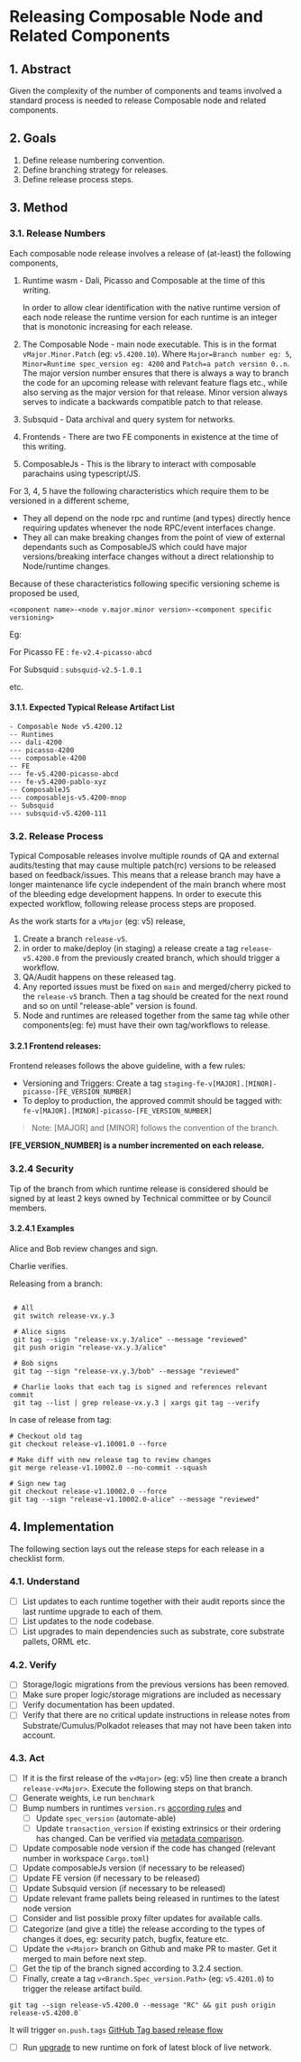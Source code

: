 # Releasing Composable Node and Related Components

## 1. Abstract

Given the complexity of the number of components and teams involved a standard process is needed to release Composable node and related components.

## 2. Goals

1. Define release numbering convention.
2. Define branching strategy for releases.
3. Define release process steps.

## 3. Method

### 3.1. Release Numbers

Each composable node release involves a release of (at-least) the following components,

1. Runtime wasm - Dali, Picasso and Composable at the time of this writing.

    In order to allow clear identification with the native runtime version of each node release the runtime version for each runtime is an integer that is monotonic increasing for each release.
2. The Composable Node - main node executable.
   This is in the format `vMajor.Minor.Patch` (eg: `v5.4200.10`). Where `Major=Branch number eg: 5`, `Minor=Runtime spec_version eg: 4200` and `Patch=a patch version 0..n`. The major version number ensures that there is always a way to branch the code for an upcoming release with relevant feature flags etc., while also serving as the major version for that release. Minor version always serves to indicate a backwards compatible patch to that release.
3. Subsquid - Data archival and query system for networks.
4. Frontends - There are two FE components in existence at the time of this writing.
5. ComposableJs - This is the library to interact with composable parachains using typescript/JS.

For 3, 4, 5 have the following characteristics which require them to be versioned in a different scheme,
- They all depend on the node rpc and runtime (and types) directly hence requiring updates whenever the node RPC/event interfaces change.
- They all can make breaking changes from the point of view of external dependants such as ComposableJS which could have major versions/breaking interface changes without a direct relationship to Node/runtime changes.

Because of these characteristics following specific versioning scheme is proposed be used,

`<component name>-<node v.major.minor version>-<component specific versioning>`

Eg: 

For Picasso FE : `fe-v2.4-picasso-abcd`

For Subsquid : `subsquid-v2.5-1.0.1`

etc.

#### 3.1.1. Expected Typical Release Artifact List 

```
- Composable Node v5.4200.12
-- Runtimes
--- dali-4200
--- picasso-4200
--- composable-4200
-- FE
--- fe-v5.4200-picasso-abcd
--- fe-v5.4200-pablo-xyz
-- ComposableJS
--- composablejs-v5.4200-mnop
-- Subsquid
--- subsquid-v5.4200-111
```

### 3.2. Release Process

Typical Composable releases involve multiple rounds of QA and external audits/testing that may cause multiple patch(rc) versions to be released based on feedback/issues. This means that a release branch may have a longer maintenance life cycle independent of the main branch where most of the bleeding edge development happens. In order to execute this expected workflow, following release process steps are proposed.

As the work starts for a `vMajor` (eg: v5) release,

1. Create a branch `release-v5`.
2. in order to make/deploy (in staging) a release create a tag `release-v5.4200.0` from the previously created branch, which should trigger a workflow.
3. QA/Audit happens on these released tag.
4. Any reported issues must be fixed on `main` and merged/cherry picked to the `release-v5` branch. Then a tag should be created for the next round and so on until "release-able" version is found.
5. Node and runtimes are released together from the same tag while other components(eg: fe) must have their own tag/workflows to release.

#### 3.2.1 Frontend releases:
Frontend releases follows the above guideline, with a few rules:
- Versioning and Triggers:
Create a tag `staging-fe-v[MAJOR].[MINOR]-picasso-[FE_VERSION_NUMBER]`
- To deploy to production, the approved commit should be tagged with: `fe-v[MAJOR].[MINOR]-picasso-[FE_VERSION_NUMBER]`

> Note: [MAJOR] and [MINOR] follows the convention of the branch.

**[FE_VERSION_NUMBER] is a number incremented on each release.**


### 3.2.4 Security

Tip of the branch from which runtime release is considered should be signed by at least 2 keys owned by Technical committee or by Council members.

#### 3.2.4.1 Examples

Alice and Bob review changes and sign.

Charlie verifies.

Releasing from a branch:
```shell

 # All
 git switch release-vx.y.3
 
 # Alice signs
 git tag --sign "release-vx.y.3/alice" --message "reviewed"
 git push origin "release-vx.y.3/alice"

 # Bob signs
 git tag --sign "release-vx.y.3/bob" --message "reviewed"
 
 # Charlie looks that each tag is signed and references relevant commit
 git tag --list | grep release-vx.y.3 | xargs git tag --verify 
```

In case of release from tag:
```shell
# Checkout old tag
git checkout release-v1.10001.0 --force

# Make diff with new release tag to review changes
git merge release-v1.10002.0 --no-commit --squash

# Sign new tag
git checkout release-v1.10002.0 --force
git tag --sign "release-v1.10002.0-alice" --message "reviewed"
```

## 4. Implementation

The following section lays out the release steps for each release in a checklist form.

### 4.1. Understand

- [ ] List updates to each runtime together with their audit reports since the last runtime upgrade to each of them.
- [ ] List updates to the node codebase.
- [ ] List upgrades to main dependencies such as substrate, core substrate pallets, ORML etc.

### 4.2. Verify

- [ ] Storage/logic migrations from the previous versions has been removed.
- [ ] Make sure proper logic/storage migrations are included as necessary
- [ ] Verify documentation has been updated.
- [ ] Verify that there are no critical update instructions in release notes from Substrate/Cumulus/Polkadot releases that may not have been taken into account.

### 4.3. Act

- [ ] If it is the first release of the `v<Major>` (eg: v5) line then create a branch `release-v<Major>`. Execute the following steps on that branch.
- [ ] Generate weights, i.e run `benchmark`
- [ ] Bump numbers in runtimes `version.rs` [according rules](https://docs.substrate.io/maintain/runtime-upgrades/) and 
   - [ ] Update `spec_version` (automate-able)
   - [ ] Update `transaction_version` if existing extrinsics or their ordering has changed. Can be verified via [metadata comparison](https://github.com/paritytech/polkadot/blob/master/doc/release-checklist.md#extrinsic-ordering).
- [ ] Update composable node version if the code has changed (relevant number in workspace `Cargo.toml`)
- [ ] Update composableJs version (if necessary to be released)
- [ ] Update FE version (if necessary to be released)
- [ ] Update Subsquid version (if necessary to be released)
- [ ] Update relevant frame pallets being released in runtimes to the latest node version
- [ ] Consider and list possible proxy filter updates for available calls.
- [ ] Categorize (and give a title) the release according to the types of changes it does, eg: security patch, bugfix, feature etc.
- [ ] Update the `v<Major>` branch on Github and make PR to master. Get it merged to main before next step.
- [ ] Get the tip of the branch signed according to 3.2.4 section.
- [ ] Finally, create a tag `v<Branch.Spec_version.Path>` (eg: `v5.4201.0`) to trigger the release artifact build.

```shell
git tag --sign release-v5.4200.0 --message "RC" && git push origin release-v5.4200.0`
```

It will trigger `on.push.tags` [GitHub Tag based release flow](https://docs.github.com/en/repositories/releasing-projects-on-github/about-releases) 

- [ ] Run [upgrade](https://substrate.stackexchange.com/questions/1061/what-is-the-proper-way-of-executing-a-runtime-upgrade-on-a-parachain) to new runtime on fork of latest block of live network.
